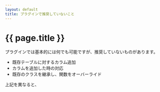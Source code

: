 ```yaml
---
layout: default
title: プラグインで推奨していないこと
---
```


# {{ page.title }}


プラグインでは基本的には何でも可能ですが、推奨していないものがあります。


- 既存テーブルに対するカラム追加
- カラムを追加した時の対応
- 既存のクラスを継承し、関数をオーバーライド




上記を異なると、
